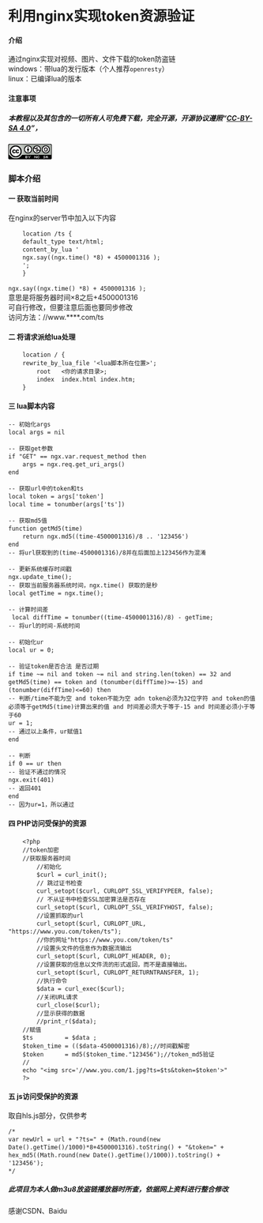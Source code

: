 # 利用nginx实现token资源验证

#### 介绍
通过nginx实现对视频、图片、文件下载的token防盗链  
windows：带lua的发行版本（个人推荐`openresty`）  
linux：已编译lua的版本  

#### 注意事项
##### 本教程以及其包含的一切所有人可免费下载，完全开源，开源协议遵照“[CC-BY-SA 4.0](https://creativecommons.org/licenses/by-sa/4.0/deed.zh)”，  
[![image](https://github.com/2879597772/ONT/blob/master/images/CC.png)](https://creativecommons.org/licenses/by-sa/4.0/deed.zh)

### 脚本介绍

#### 一 获取当前时间
在nginx的server节中加入以下内容

		location /ts {
		default_type text/html;
		content_by_lua '
		ngx.say((ngx.time() *8) + 4500001316 );
		';
		}

`ngx.say((ngx.time() *8) + 4500001316 );`  
意思是将服务器时间×8之后+4500001316  
可自行修改，但要注意后面也要同步修改  
访问方法：//www.****.com/ts

#### 二 将请求派给lua处理

		location / {
		rewrite_by_lua_file '<lua脚本所在位置>';
            root   <你的请求目录>;
            index  index.html index.htm;
        }

#### 三 lua脚本内容

```
-- 初始化args
local args = nil  

-- 获取get参数  
if "GET" == ngx.var.request_method then  
    args = ngx.req.get_uri_args()  
end  

-- 获取url中的token和ts  
local token = args['token']  
local time = tonumber(args['ts'])  

-- 获取md5值  
function getMd5(time)  
    return ngx.md5((time-4500001316)/8 .. '123456')  
end  
-- 将url获取到的(time-4500001316)/8并在后面加上123456作为混淆  

-- 更新系统缓存时间戳  
ngx.update_time();  
-- 获取当前服务器系统时间，ngx.time() 获取的是秒  
local getTime = ngx.time();  

-- 计算时间差  
 local diffTime = tonumber((time-4500001316)/8) - getTime;  
-- 将url的时间-系统时间  

-- 初始化ur  
local ur = 0;  

-- 验证token是否合法 是否过期  
if time ~= nil and token ~= nil and string.len(token) == 32 and getMd5(time) == token and (tonumber(diffTime)>=-15) and (tonumber(diffTime)<=60) then  
-- 判断/time不能为空 and token不能为空 adn token必须为32位字符 and token的值必须等于getMd5(time)计算出来的值 and 时间差必须大于等于-15 and 时间差必须小于等于60  
ur = 1;  
-- 通过以上条件，ur赋值1
end  

-- 判断
if 0 == ur then  
-- 验证不通过的情况  
ngx.exit(401)  
-- 返回401
end  
-- 因为ur=1，所以通过
```  

#### 四 PHP访问受保护的资源

````
	<?php
	//token加密  
	//获取服务器时间  
		//初始化  
		$curl = curl_init();  
		// 跳过证书检查  
		curl_setopt($curl, CURLOPT_SSL_VERIFYPEER, false);  
		// 不从证书中检查SSL加密算法是否存在  
		curl_setopt($curl, CURLOPT_SSL_VERIFYHOST, false);  
		//设置抓取的url  
		curl_setopt($curl, CURLOPT_URL, "https://www.you.com/token/ts");  
		//你的网址"https://www.you.com/token/ts"
		//设置头文件的信息作为数据流输出  
		curl_setopt($curl, CURLOPT_HEADER, 0);  
		//设置获取的信息以文件流的形式返回，而不是直接输出。  
		curl_setopt($curl, CURLOPT_RETURNTRANSFER, 1);  
		//执行命令  
		$data = curl_exec($curl);  
		//关闭URL请求  
		curl_close($curl);  
		//显示获得的数据  
		//print_r($data);  
	//赋值  
	$ts         = $data ;  
	$token_time = (($data-4500001316)/8);//时间戳解密  
	$token      = md5($token_time."123456");//token_md5验证  
	//  
	echo "<img src='//www.you.com/1.jpg?ts=$ts&token=$token'>"  
	?>  
````  

#### 五 js访问受保护的资源
取自hls.js部分，仅供参考  
````
/*  
var newUrl = url + "?ts=" + (Math.round(new Date().getTime()/1000)*8+4500001316).toString() + "&token=" + hex_md5((Math.round(new Date().getTime()/1000)).toString() + '123456');
*/  
````

##### 此项目为本人做m3u8放盗链播放器时所查，依据网上资料进行整合修改
感谢CSDN、Baidu

